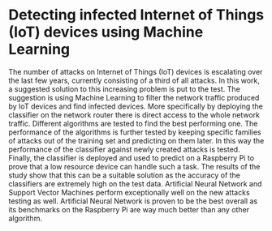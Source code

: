 # Detecting infected Internet of Things (IoT) devices using Machine Learning 

The number of attacks on Internet of Things (IoT) devices is escalating over the last 
few years, currently consisting of a third of all attacks. In this work, a suggested 
solution to this increasing problem is put to the test. The suggestion is using Machine 
Learning to filter the network traffic produced by IoT devices and find infected devices. 
More specifically by deploying the classifier on the network router there is direct 
access to the whole network traffic. Different algorithms are tested to find the best 
performing one. The performance of the algorithms is further tested by keeping 
specific families of attacks out of the training set and predicting on them later. In this 
way the performance of the classifier against newly created attacks is tested. Finally, 
the classifier is deployed and used to predict on a Raspberry Pi to prove that a low 
resource device can handle such a task. The results of the study show that this can be 
a suitable solution as the accuracy of the classifiers are extremely high on the test data. 
Artificial Neural Network and Support Vector Machines perform exceptionally well on 
the new attacks testing as well. Artificial Neural Network is proven to be the best 
overall as its benchmarks on the Raspberry Pi are way much better than any other 
algorithm.
